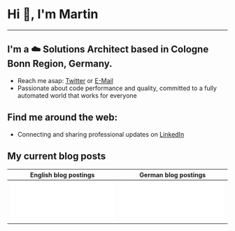 # Hi :wave:, I'm Martin
---
<!-- Nice Links
GitHub Emoji Cheat Sheet - https://github.com/ikatyang/emoji-cheat-sheet
-->

## I'm a :cloud: Solutions Architect based in Cologne Bonn Region, Germany.

<!--
- I'm currently working full-time with awesome peeps at **[novaCapta](https://www.novacapta.de/)**
-->
- Reach me asap: [Twitter](https://twitter.com/samtrion/) or [E-Mail](mailto:me@samtrion.net)
- Passionate about code performance and quality, committed to a fully automated world that works for everyone

## Find me around the web:
- Connecting and sharing professional updates on [LinkedIn](https://www.linkedin.com/in/martin-stuehmer/)

## My current blog posts 

<table align="center">
    <thead>
        <tr>
            <th>English blog postings</th>
            <th>German blog postings</th>
        </tr>
    </thead>
    <tbody>
        <tr>
            <td>
                <a href="https://daily-devops.net/en/" title="Daily DevOps & .NET - English Feed">
                    <img src="metrics.dailydevops.en.rss.svg" alt="Daily DevOps & .NET - English Feed" title="Daily DevOps & .NET - English Feed" />
                </a>
            </td>
            <td>
                <a href="https://daily-devops.net/de/" title="Daily DevOps & .NET - German Feed">
                    <img src="metrics.dailydevops.de.rss.svg" alt="Daily DevOps & .NET - German Feed" title="Daily DevOps & .NET - German Feed" />
                </a>
            </td>
        </tr>
    </tbody>
</table>

<!--
- Updating my personal website with examples of my work on <a href="https://samtrion.net">samtrion.net</a>

![Stats](https://github-readme-stats.vercel.app/api?username=samtrion&show_icons=true&count_private=true)
-->
